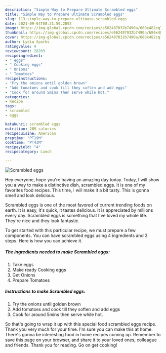 ```yaml
---
description: "Simple Way to Prepare Ultimate Scrambled eggs"
title: "Simple Way to Prepare Ultimate Scrambled eggs"
slug: 113-simple-way-to-prepare-ultimate-scrambled-eggs
date: 2021-09-04T08:21:59.209Z
image: https://img-global.cpcdn.com/recipes/e562487032b7490a/680x482cq70/scrambled-eggs-recipe-main-photo.jpg
thumbnail: https://img-global.cpcdn.com/recipes/e562487032b7490a/680x482cq70/scrambled-eggs-recipe-main-photo.jpg
cover: https://img-global.cpcdn.com/recipes/e562487032b7490a/680x482cq70/scrambled-eggs-recipe-main-photo.jpg
author: Lydia Sparks
ratingvalue: 4
reviewcount: 28203
recipeingredient:
- " eggs"
- " Cooking eggs"
- " Onions"
- " Tomatoes"
recipeinstructions:
- "Fry the onions until golden brown"
- "Add tomatoes and cook till they soften and add eggs"
- "Cook for around 5mins then serve while hot."
categories:
- Recipe
tags:
- scrambled
- eggs

katakunci: scrambled eggs 
nutrition: 289 calories
recipecuisine: American
preptime: "PT19M"
cooktime: "PT43M"
recipeyield: "4"
recipecategory: Lunch

---
```



![Scrambled eggs](https://img-global.cpcdn.com/recipes/e562487032b7490a/680x482cq70/scrambled-eggs-recipe-main-photo.jpg)

Hey everyone, hope you're having an amazing day today. Today, I will show you a way to make a distinctive dish, scrambled eggs. It is one of my favorites food recipes. This time, I will make it a bit tasty. This is gonna smell and look delicious.

Scrambled eggs is one of the most favored of current trending foods on earth. It is easy, it's quick, it tastes delicious. It is appreciated by millions every day. Scrambled eggs is something that I've loved my whole life. They're nice and they look fantastic.




To get started with this particular recipe, we must prepare a few components. You can have scrambled eggs using 4 ingredients and 3 steps. Here is how you can achieve it.

<!--inarticleads1-->

##### The ingredients needed to make Scrambled eggs:

1. Take  eggs
1. Make ready  Cooking eggs
1. Get  Onions
1. Prepare  Tomatoes




<!--inarticleads2-->

##### Instructions to make Scrambled eggs:

1. Fry the onions until golden brown
1. Add tomatoes and cook till they soften and add eggs
1. Cook for around 5mins then serve while hot.




So that's going to wrap it up with this special food scrambled eggs recipe. Thank you very much for your time. I'm sure you can make this at home. There's gonna be interesting food in home recipes coming up. Remember to save this page on your browser, and share it to your loved ones, colleague and friends. Thank you for reading. Go on get cooking!
